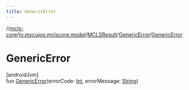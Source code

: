 ```yaml
---
title: GenericError
---
```

//[mcls-core](../../../../index.html)/[tv.mycujoo.mclscore.model](../../index.html)/[MCLSResult](../index.html)/[GenericError](index.html)/[GenericError](-generic-error.html)



# GenericError



[androidJvm]\
fun [GenericError](-generic-error.html)(errorCode: [Int](https://kotlinlang.org/api/latest/jvm/stdlib/kotlin/-int/index.html), errorMessage: [String](https://kotlinlang.org/api/latest/jvm/stdlib/kotlin/-string/index.html))




